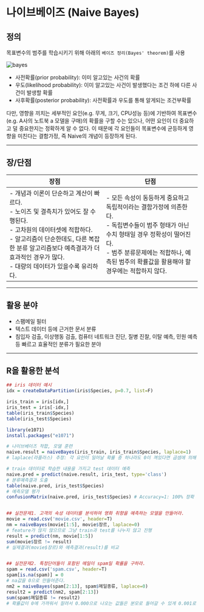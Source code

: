 # 나이브베이즈 (Naive Bayes)



## 정의

목표변수의 범주를 학습시키기 위해 아래의 `베이즈 정리(Bayes' theorem)`를 사용

![bayes](https://user-images.githubusercontent.com/51535130/71504904-8fd1a580-28be-11ea-806c-01659384a4c6.png)

- 사전확률(prior probability): 이미 알고있는 사건의 확률
- 우도(likelihood probability): 이미 알고있는 사건이 발생했다는 조건 하에 다른 사건이 발생할 확률
- 사후확률(posterior probability): 사전확률과 우도를 통해 알게되는 조건부확률



다만, 영향을 끼치는 세부적인 요인(e.g. 무게, 크기, CPU성능 등)에 기반하여 목표변수(e.g. A사의 노트북 a 모델을 구매)의 확률을 구할 수는 있으나, 어떤 요인이 더 중요하고 덜 중요한지는 정확하게 알 수 없다. 이 때문에 각 요인들이 목표변수에 균등하게 영향을 미친다는 결함가정, 즉 Naive의 개념이 등장하게 된다.



---

## **장/단점**

| 장점                                                         | 단점                                                         |
| ------------------------------------------------------------ | ------------------------------------------------------------ |
| - 개념과 이론이 단순하고 계산이 빠르다.<br />- 노이즈 및 결측치가 있어도 잘 수행된다.<br />- 고차원의 데이터셋에 적합하다.<br />- 알고리즘이 단순한데도, 다른 복잡한 분류 알고리즘보다 예측결과가 더 효과적인 경우가 많다.<br />- 대량의 데이터가 있을수록 유리하다. | - 모든 속성이 동등하게 중요하고 독립적이라는 결함가정에 의존한다.<br />- 독립변수들이 범주 형태가 아닌 수치 형태일 경우 정확성이 떨어진다.<br />- 범주 분류문제에는 적합하나, 예측된 범주의 확률값을 활용해야 할 경우에는 적합하지 않다. |



---

## 활용 분야

- 스팸메일 필터
- 텍스트 데이터 등에 근거한 문서 분류
- 침입자 검출, 이상행동 검출, 컴퓨터 네트워크 진단, 질병 진찰, 이탈 예측, 민원 예측 등 빠르고 효율적인 분류가 필요한 분야



---

## R을 활용한 분석

```R
## iris 데이터 예시
idx = createDataPartition(iris$Species, p=0.7, list=F)

iris_train = iris[idx,]
iris_test = iris[-idx,]
table(iris_train$Species)
table(iris_test$Species)

library(e1071)
install.packages("e1071")

# 나이브베이즈 적합, 모델 훈련
naive.result = naiveBayes(iris_train, iris_train$Species, laplace=1)
# laplace(라플라스) 추정: 각 요인이 일어날 확률 중 하나라도 0이 껴있다면 곱셈에 의해 모든 확률을 0으로 만들어버린다. 이를 방지하기 위해 설정해주는 값.

# train 데이터로 학습한 내용을 가지고 test 데이터 예측
naive.pred = predict(naive.result, iris_test, type='class')
# 분류예측결과 도출
table(naive.pred, iris_test$Species)
# 예측모델 평가
confusionMatrix(naive.pred, iris_test$Species) # Accuracy=1: 100% 정확


## 실전문제1. 고객의 속성 데이터를 분석하여 영화 취향을 예측하는 모델을 만들어라.
movie = read.csv('movie.csv', header=T)
nm = naiveBayes(movie[1:5], movie$장르, laplace=0)
# feature가 많지 않으므로 그냥 train과 test를 나누지 않고 진행
result = predict(nm, movie[1:5])
sum(movie$장르 != result)
# 실제결과(movie$장르)와 예측결과(result)를 비교


## 실전문제2. 특정단어들이 포함된 메일이 spam일 확률을 구하라.
spam = read.csv('spam.csv', header=T)
spam[is.na(spam)] = 0
# na값을 0으로 만들어준다.
nm2 = naiveBayes(spam[2:13], spam$메일종류, laplace=0)
result2 = predict(nm2, spam[2:13])
sum(spam$메일종류 != result2)
# 확률값이 0에 가까워서 잘려서 0.000으로 나오는 값들은 분모로 들어갈 수 있게 0.001로 변환해주거나 한다.


```

